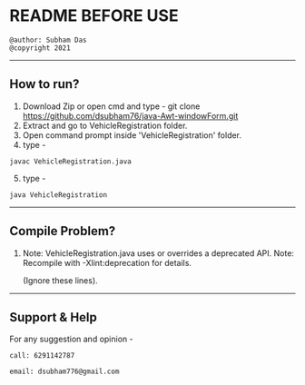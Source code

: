 # README BEFORE USE
```
@author: Subham Das
@copyright 2021
```

---

## How to run?
1. Download Zip or open cmd and type - git clone https://github.com/dsubham76/java-Awt-windowForm.git
2. Extract and go to VehicleRegistration folder.
3. Open command prompt inside 'VehicleRegistration' folder.
4. type - 
``` 
javac VehicleRegistration.java
```
5. type - 
``` 
java VehicleRegistration
```

---

## Compile Problem?
1.  Note: VehicleRegistration.java uses or overrides a deprecated API.
	Note: Recompile with -Xlint:deprecation for details.

	(Ignore these lines).

---

## Support & Help
For any suggestion and opinion -
``` 
call: 6291142787
```
```
email: dsubham776@gmail.com
```
